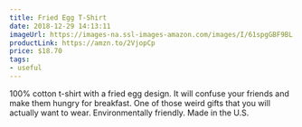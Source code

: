 ```yaml
---
title: Fried Egg T-Shirt
date: 2018-12-29 14:13:11
imageUrl: https://images-na.ssl-images-amazon.com/images/I/61spgGBF9BL._UX466_.jpg
productLink: https://amzn.to/2VjopCp
price: $18.70
tags:
- useful
---
```

100% cotton t-shirt with a fried egg design. It will confuse your friends and make them hungry for breakfast. One of those weird gifts that you will actually want to wear. Environmentally friendly. Made in the U.S.
